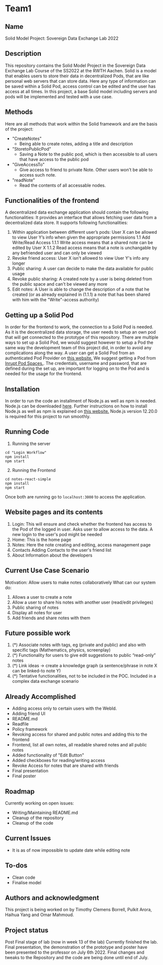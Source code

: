 # Team1

## Name
Solid Model Project: Sovereign Data Exchange Lab 2022 

## Description
This repository contains the Solid Model Project in the Sovereign Data Exchange Lab Course of the SS2022 at the RWTH Aachen. 
Solid is a model that enables users to store their data in decentralized Pods, that are like personal web servers that can store data. Here any type of information can be saved within a Solid Pod, access control can be edited and the user has access at all times. 
In this project, a base Solid model including servers and pods will be implemented and tested with a use case.


## Methods
Here are all methods that work within the Solid framework and are the basis of the project: 
- "CreateNotes"
    - Being able to create notes, adding a title and description
- "StoretoPublicPod"
    - Saving a Note to the public pod, which is then accessible to all users that have access to the public pod
- "GiveAccessTo"
    - Give access to friend to private Note. Other users won't be able to access such note.
- "readNote"
    - Read the contents of all accessable nodes.


## Functionalities of the frontend
A decentralized data exchange application should contain the following functionalities:
It provides an interface that allows fetching user data from a decentralized data store. It supports following functionalities:
1. Within application between different user’s pods: User X can be allowed to view User Y’s info when given the appropriate permissions
    1.1 Add Write/Read Access
        1.1.1 Write access means that a shared note can be edited by User X
        1.1.2 Read access means that a note is unchangable by any befriended user and can only be viewed
2. Revoke friend access: User X isn't allowed to view User Y's info any longer
3. Public sharing: A user can decide to make the data available for public usage
4. Revoke public sharing: A created note by a user is being deleted from the public space and can't be viewed any more
5. Edit notes: A User is able to change the description of a note that he created (or as already explained in (1.1.1) a note that has been shared with him with the "Write"-access authority)

## Getting up a Solid Pod
In order for the frontend to work, the connection to a Solid Pod is needed. As it is the decentralized data storage, the user needs to setup an own pod that will get connected to the prototype of this repository. There are multiple ways to set up a Solid Pod, we would suggest however to setup a Pod the same way the development team of this project did, in order to avoid any complications along the way. 
A user can get a Solid Pod from an authenticated Pod Provider on [this website.](https://solidproject.org/users/get-a-pod#get-a-pod-from-a-pod-provider) We suggest getting a Pod from [Inrupt Pod Spaces.](https://signup.pod.inrupt.com). The credentials, username and password, that are defined during the set up, are important for logging on to the Pod and is needed for the usage for the frontend. 

## Installation
In order to run the code an installment of Node.js as well as npm is needed. Node.js can be downloaded [here](https://nodejs.org/en/download/). Further instructions on how to install Node.js as well as npm is explained on [this website.](https://docs.npmjs.com/downloading-and-installing-node-js-and-npm) Node.js version 12.20.0 is required for this project to run smoothly.

## Running Code
1. Running the server
```
cd "Login Workflow"
npm install
npm start
```

2. Running the Frontend
```
cd notes-react-simple
npm install
npm start
```

Once both are running go to `localhost:3000` to access the application.


## Website pages and its contents
1. Login: 
    This will ensure and check whether the frontend has access to the Pod of the logged in user. Asks user to allow access to the data. A new login to the user's pod might be needed
2. Home:
    This is the home page
3. Notes:
    Here the note creating and editing, access management page
4. Contacts
    Adding Contacts to the user's friend list
5. About
    Information about the developers


## Current Use Case Scenario
Motivation: Allow users to make notes collaboratively
What can our system do:
1. Allows a user to create a note
2. Allow a user to share his notes with another user (read/edit privileges)
3. Public sharing of notes
4. Display all notes for user
5. Add friends and share notes with them

## Future possible work
1. (*) Associate notes with tags, eg (private and public) and also with specific tags (Mathematics, physics, screenplay) 
2. (*) Functionality for users to give edit suggestions to public “read-only” notes
3. (*) Link ideas -> create a knowledge graph (a sentence/phrase in note X can be linked-to note Y) 
4. (*) Tentative functionalities, not to be included in the POC. Included in a complex data exchange scenario


## Already Accomplished
- Adding access only to certain users with the WebId. 
- Adding friend UI
- README.md
- Readfile
- Policy framework
- Revoking access for shared and public notes and adding this to the frontend
- Frontend, list all own notes, all readable shared notes and all public notes
- Added functionality of "Edit Button"
- Added checkboxes for reading/writing access
- Revoke Access for notes that are shared with friends 
- Final presentation
- Final poster


## Roadmap
Currently working on open issues: 
- Writing/Maintaining README.md
- Cleanup of the repository
- Cleanup of the code


## Current Issues
- It is as of now impossible to update date while editing note

## To-dos
- Clean code
- Finalise model


## Authors and acknowledgment
This project is being worked on by Timothy Clemens Borrell, Pulkit Arora, Haihua Yang and Omar Mahmoud.


## Project status
Post Final stage of lab (now in week 13 of the lab)
Currently finished the lab. Final presentation, the demonstration of the prototype and poster have been presented to the professor on July 6th 2022. Final changes and tweaks to the Repository and the code are being done until end of July.


